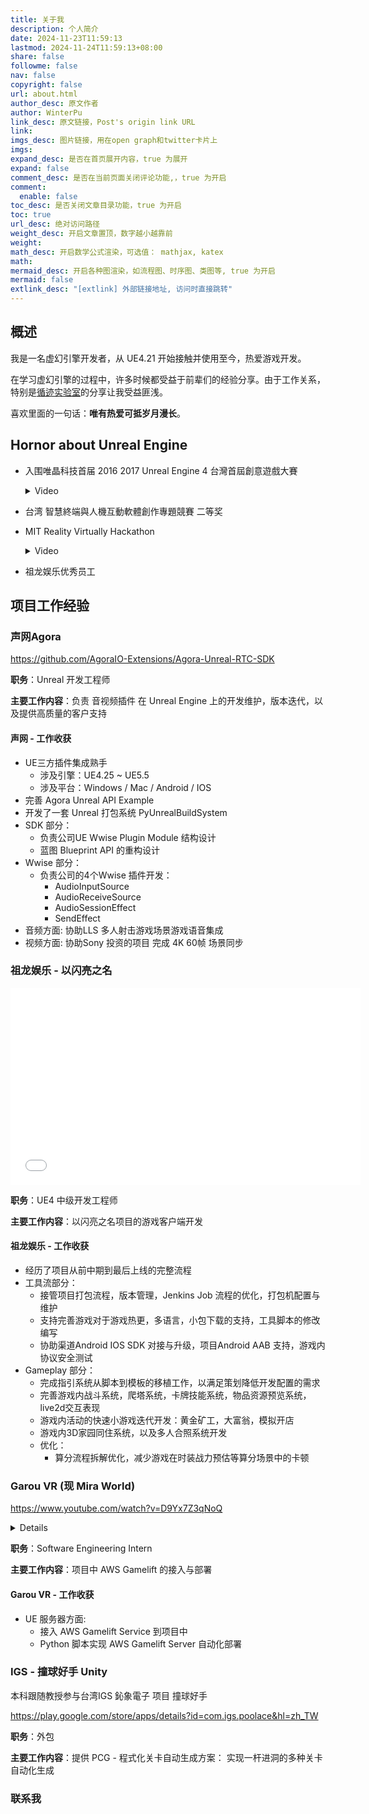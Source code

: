 ```yaml
---
title: 关于我
description: 个人简介
date: 2024-11-23T11:59:13
lastmod: 2024-11-24T11:59:13+08:00
share: false
followme: false
nav: false
copyright: false
url: about.html
author_desc: 原文作者
author: WinterPu
link_desc: 原文链接，Post's origin link URL
link: 
imgs_desc: 图片链接，用在open graph和twitter卡片上
imgs: 
expand_desc: 是否在首页展开内容，true 为展开
expand: false
comment_desc: 是否在当前页面关闭评论功能,，true 为开启
comment:
  enable: false
toc_desc: 是否关闭文章目录功能，true 为开启
toc: true
url_desc: 绝对访问路径
weight_desc: 开启文章置顶，数字越小越靠前
weight: 
math_desc: 开启数学公式渲染，可选值： mathjax, katex
math: 
mermaid_desc: 开启各种图渲染，如流程图、时序图、类图等, true 为开启
mermaid: false
extlink_desc: "[extlink] 外部链接地址, 访问时直接跳转"
---
```


## 概述
我是一名虚幻引擎开发者，从 UE4.21 开始接触并使用至今，热爱游戏开发。  

在学习虚幻引擎的过程中，许多时候都受益于前辈们的经验分享。由于工作关系，特别是[循迹实验室](https://imzlp.com/)的分享让我受益匪浅。

喜欢里面的一句话：**唯有热爱可抵岁月漫长**。  

## Hornor about Unreal Engine

* 入围唯晶科技首届 2016 2017 Unreal Engine 4 台灣首屆創意遊戲大賽
	<details>
	<summary>  Video </summary>
	<iframe width="560" height="315" src="https://www.youtube.com/embed/cg9xyjw1k-0?si=ZjdmQATlkfYhvxeH" title="YouTube video player" frameborder="0" allow="accelerometer; autoplay; clipboard-write; encrypted-media; gyroscope; picture-in-picture; web-share" referrerpolicy="strict-origin-when-cross-origin" allowfullscreen></iframe>
	
	 <iframe width="560" height="315" src="https://www.youtube.com/embed/-PfMjtqIgjI?si=NfIO6LMJKJmvyF3Q" title="YouTube video player" frameborder="0" allow="accelerometer; autoplay; clipboard-write; encrypted-media; gyroscope; picture-in-picture; web-share" referrerpolicy="strict-origin-when-cross-origin" allowfullscreen></iframe>
	</details>
* 台湾 智慧終端與人機互動軟體創作專題競賽 二等奖
* MIT Reality Virtually Hackathon
	<details>
	<summary>  Video </summary>
	<iframe width="560" height="315" src="https://www.youtube.com/embed/No6-g7IqhW0?si=ffcpJ1rW2yViaLiq" title="YouTube video player" frameborder="0" allow="accelerometer; autoplay; clipboard-write; encrypted-media; gyroscope; picture-in-picture; web-share" referrerpolicy="strict-origin-when-cross-origin" allowfullscreen></iframe>
	</details>
* 祖龙娱乐优秀员工


## 项目工作经验
### 声网Agora

https://github.com/AgoraIO-Extensions/Agora-Unreal-RTC-SDK

**职务**：Unreal 开发工程师

**主要工作内容**：负责 音视频插件 在 Unreal Engine 上的开发维护，版本迭代，以及提供高质量的客户支持

#### 声网 - 工作收获
* UE三方插件集成熟手
	* 涉及引擎：UE4.25 ~ UE5.5
	* 涉及平台：Windows / Mac / Android / IOS
* 完善 Agora Unreal API Example 
* 开发了一套 Unreal 打包系统 PyUnrealBuildSystem
* SDK 部分：
	* 负责公司UE Wwise Plugin Module 结构设计
	* 蓝图 Blueprint API 的重构设计
* Wwise 部分：
	*  负责公司的4个Wwise 插件开发：
		* AudioInputSource
		* AudioReceiveSource
		* AudioSessionEffect
		* SendEffect
* 音频方面: 协助LLS 多人射击游戏场景游戏语音集成
* 视频方面: 协助Sony 投资的项目 完成 4K 60帧 场景同步

### 祖龙娱乐 - 以闪亮之名

<iframe width="560" height="315" src="//player.bilibili.com/player.html?isOutside=true&aid=762384495&bvid=BV1j64y1e7mj&cid=431211149&p=1" scrolling="no" border="0" frameborder="no" framespacing="0" allowfullscreen="true"></iframe>

**职务**：UE4 中级开发工程师

**主要工作内容**：以闪亮之名项目的游戏客户端开发

#### 祖龙娱乐 - 工作收获
* 经历了项目从前中期到最后上线的完整流程
* 工具流部分：
	* 接管项目打包流程，版本管理，Jenkins Job 流程的优化，打包机配置与维护
	* 支持完善游戏对于游戏热更，多语言，小包下载的支持，工具脚本的修改编写
	* 协助渠道Android IOS SDK 对接与升级，项目Android AAB 支持，游戏内协议安全测试
* Gameplay 部分：
	* 完成指引系统从脚本到模板的移植工作，以满足策划降低开发配置的需求
	* 完善游戏内战斗系统，爬塔系统，卡牌技能系统，物品资源预览系统，live2d交互表现
	* 游戏内活动的快速小游戏迭代开发：黄金矿工，大富翁，模拟开店
	* 游戏内3D家园同住系统，以及多人合照系统开发
	* 优化：
		* 算分流程拆解优化，减少游戏在时装战力预估等算分场景中的卡顿


### Garou VR (现 Mira World)
https://www.youtube.com/watch?v=D9Yx7Z3qNoQ

<details>
<iframe width="560" height="315" src="https://www.youtube.com/embed/D9Yx7Z3qNoQ?si=VIa9dwHbvtjAQRU4" title="YouTube video player" frameborder="0" allow="accelerometer; autoplay; clipboard-write; encrypted-media; gyroscope; picture-in-picture; web-share" referrerpolicy="strict-origin-when-cross-origin" allowfullscreen></iframe>

</details>

**职务**：Software Engineering Intern

**主要工作内容**：项目中 AWS Gamelift 的接入与部署
#### Garou VR - 工作收获
* UE 服务器方面:
	* 接入 AWS Gamelift Service 到项目中
	*  Python 脚本实现 AWS Gamelift Server 自动化部署



### IGS - 撞球好手 Unity
本科跟随教授参与台湾IGS 鈊象電子 项目 撞球好手

https://play.google.com/store/apps/details?id=com.igs.poolace&hl=zh_TW

**职务**：外包

**主要工作内容**：提供 PCG - 程式化关卡自动生成方案： 实现一杆进洞的多种关卡自动化生成



### 联系我


